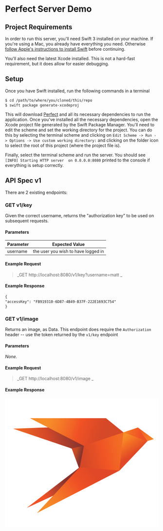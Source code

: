 # Perfect Server Demo

## Project Requirements
In order to run this server, you'll need Swift 3 installed on your machine. If you're using a Mac, you already have everything you need. Otherwise [follow Apple's instructions to install Swift](https://swift.org/getting-started/#installing-swift) before continuing.

You'll also need the latest Xcode installed. This is not a hard-fast requirement, but it does allow for easier debugging.

## Setup
Once you have Swift installed, run the following commands in a terminal
```
$ cd /path/to/where/you/cloned/this/repo
$ swift package generate-xcodeproj
```
This will download [Perfect](https://perfect.org) and all its necessary dependencies to run the application. Once you've installed all the necessary dependencies, open the Xcode project file generated by the Swift Package Manager. You'll need to edit the scheme and set the working directory for the project. You can do this by selecting the terminal scheme and clicking on `Edit Scheme -> Run -> Options -> Use custom working directory:` and clicking on the folder icon to select the root of this project (where the project file is).

Finally, select the terminal scheme and run the server. You should see `[INFO] Starting HTTP server  on 0.0.0.0:8080` printed to the console if everything is setup correctly.


## API Spec v1
There are 2 existing endpoints:


### GET v1/key
Given the correct username, returns the "authorization key" to be used on subsequent requests.

#### Parameters
| Parameter | Expected Value |
| ------------- |:-------------:|
| username | the user you wish to have logged in |

#### Example Request
>_GET http://localhost:8080/v1/key?username=matt _

#### Example Response
```
{
"accessKey": "FB919310-6D87-4B49-B37F-222E1693C754"
}
```

### GET v1/image
Returns an image, as Data. This endpoint does require the `Authorization` header -- use the token returned by the `v1/key` endpoint

#### Parameters
_None._

#### Example Request
>_GET http://localhost:8080/v1/image _

#### Example Response
![logo](webroot/perfect.png)
